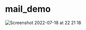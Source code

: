 # mail_demo
![Screenshot 2022-07-18 at 22 21 18](https://user-images.githubusercontent.com/49151626/179621548-54e2b025-f49a-49fb-8278-84659dc44afd.png)
